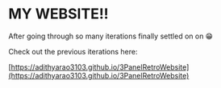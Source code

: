 # MY WEBSITE!!

After going through so many iterations finally settled on on 😁

Check out the previous iterations here:

[https://adithyarao3103.github.io/3PanelRetroWebsite](https://adithyarao3103.github.io/3PanelRetroWebsite)
